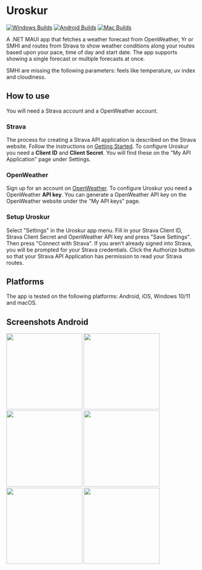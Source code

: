 # Uroskur
[![Windows Builds](https://github.com/ahaggqvist/Uroskur-Maui/actions/workflows/dotnet-windows.yml/badge.svg?branch=main)](https://github.com/ahaggqvist/Uroskur-Maui/actions/workflows/dotnet-windows.yml) [![Android Builds](https://github.com/ahaggqvist/Uroskur-Maui/actions/workflows/dotnet-android.yml/badge.svg?branch=main)](https://github.com/ahaggqvist/Uroskur-Maui/actions/workflows/dotnet-android.yml) [![Mac Builds](https://github.com/ahaggqvist/Uroskur-Maui/actions/workflows/dotnet-macos.yml/badge.svg?branch=main)](https://github.com/ahaggqvist/Uroskur-Maui/actions/workflows/dotnet-macos.yml)

A .NET MAUI app that fetches a weather forecast from OpenWeather, Yr or SMHI and routes from Strava to show weather conditions along your routes based upon your pace, time of day and start date. The app supports showing a single forecast or multiple forecasts at once.

SMHI are missing the following parameters: feels like temperature, uv index and cloudiness.

## How to use
You will need a Strava account and a OpenWeather account.

### Strava
The process for creating a Strava API application is described on the Strava website. Follow the instructions on [Getting Started]( https://developers.strava.com/docs/getting-started/). To configure Uroskur you need a **Client ID** and **Client Secret**. You will find these on the "My API Application" page under Settings.

### OpenWeather
Sign up for an account on [OpenWeather](https://openweathermap.org). To configure Uroskur you need a OpenWeather **API key**. You can generate a OpenWeather API key on the OpenWeather website under the "My API keys" page.

### Setup Uroskur
Select "Settings" in the Uroskur app menu. Fill in your Strava Client ID, Strava Client Secret and OpenWeather API key and press "Save Settings". Then press "Connect with Strava". If you aren’t already signed into Strava, you will be prompted for your Strava credentials. Click the Authorize button so that your Strava API Application has permission to read your Strava routes.

## Platforms
The app is tested on the following platforms: Android, iOS, Windows 10/11 and macOS.

## Screenshots Android
<p float="left">
<img src="https://i.ibb.co/PWdTNq9/Routes.jpg" width="200" />
<img src="https://i.ibb.co/QPTLhGL/Route.jpg" width="200" />
<img src="https://i.ibb.co/NKdJRQn/Forecast.jpg" width="200" />
<img src="https://i.ibb.co/Zd7rkVJ/Screenshot-20220823-223332.jpg" width="200" />
<img src="https://i.ibb.co/1bgpT7x/Settings.jpg" width="200" />
<img src="https://i.ibb.co/phPwk6L/About.jpg" width="200" />
</p>
